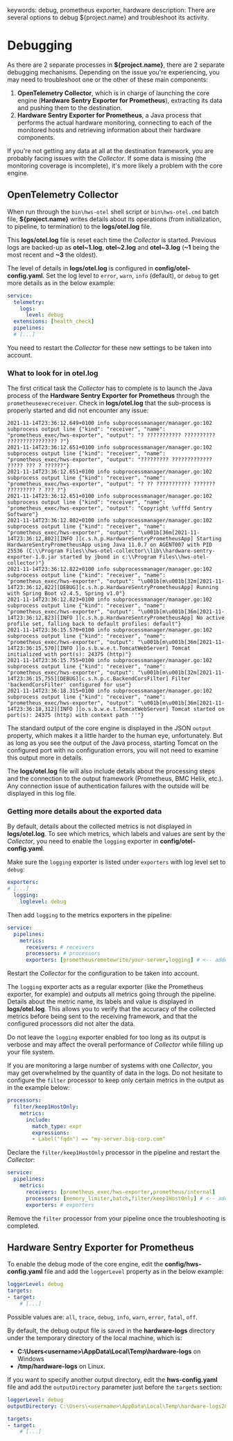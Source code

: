 keywords: debug, prometheus exporter, hardware
description: There are several options to debug ${project.name} and troubleshoot its activity.

# Debugging

As there are 2 separate processes in **${project.name}**, there are 2 separate debugging mechanisms. Depending on the issue you're experiencing, you may need to troubleshoot one or the other of these main components:

1. **OpenTelemetry Collector**, which is in charge of launching the core engine (**Hardware Sentry Exporter for Prometheus**), extracting its data and pushing them to the destination.
2. **Hardware Sentry Exporter for Prometheus**, a Java process that performs the actual hardware monitoring, connecting to each of the monitored hosts and retrieving information about their hardware components.

If you're not getting any data at all at the destination framework, you are probably facing issues with the *Collector*. If some data is missing (the monitoring coverage is incomplete), it's more likely a problem with the core engine.

## OpenTelemetry Collector

When run through the `bin\hws-otel` shell script or `bin\hws-otel.cmd` batch file, **${project.name}** writes details about its operations (from initialization, to pipeline, to termination) to the **logs/otel.log** file.

This **logs/otel.log** file is reset each time the *Collector* is started. Previous logs are backed-up as **otel~1.log**, **otel~2.log** and **otel~3.log** (**~1** being the most recent and **~3** the oldest).

The level of details in **logs/otel.log** is configured in **config/otel-config.yaml**. Set the log level to `error`, `warn`, `info` (default), or `debug` to get more details as in the below example:

```yaml
service:
  telemetry:
    logs:
      level: debug
  extensions: [health_check]
  pipelines:
  # [...]
```

You need to restart the *Collector* for these new settings to be taken into account.

### What to look for in otel.log

The first critical task the *Collector* has to complete is to launch the Java process of the **Hardware Sentry Exporter for Prometheus** through the `prometheusexecreceiver`. Check in **logs/otel.log** that the sub-process is properly started and did not encounter any issue:

```log
2021-11-14T23:36:12.649+0100 info subprocessmanager/manager.go:102 subprocess output line {"kind": "receiver", "name": "prometheus_exec/hws-exporter", "output": "? ??????????? ??????????  ???????????????? ?"}
2021-11-14T23:36:12.651+0100 info subprocessmanager/manager.go:102 subprocess output line {"kind": "receiver", "name": "prometheus_exec/hws-exporter", "output": "????????? ?????????????   ????? ??? ? ??????"}
2021-11-14T23:36:12.651+0100 info subprocessmanager/manager.go:102 subprocess output line {"kind": "receiver", "name": "prometheus_exec/hws-exporter", "output": "? ?? ??????????? ???????  ????????? ? ??? ?"}
2021-11-14T23:36:12.651+0100 info subprocessmanager/manager.go:102 subprocess output line {"kind": "receiver", "name": "prometheus_exec/hws-exporter", "output": "Copyright \ufffd Sentry Software"}
2021-11-14T23:36:12.802+0100 info subprocessmanager/manager.go:102 subprocess output line {"kind": "receiver", "name": "prometheus_exec/hws-exporter", "output": "\u001b[36m[2021-11-14T23:36:12,802][INFO ][c.s.h.p.HardwareSentryPrometheusApp] Starting HardwareSentryPrometheusApp using Java 11.0.7 on AGENT007 with PID 25536 (C:\\Program Files\\hws-otel-collector\\lib\\hardware-sentry-exporter-1.0.jar started by jbond in c:\\Program Files\\hws-otel-collector)"}
2021-11-14T23:36:12.822+0100 info subprocessmanager/manager.go:102 subprocess output line {"kind": "receiver", "name": "prometheus_exec/hws-exporter", "output": "\u001b[m\u001b[32m[2021-11-14T23:36:12,822][DEBUG][c.s.h.p.HardwareSentryPrometheusApp] Running with Spring Boot v2.4.5, Spring v1.0"}
2021-11-14T23:36:12.823+0100 info subprocessmanager/manager.go:102 subprocess output line {"kind": "receiver", "name": "prometheus_exec/hws-exporter", "output": "\u001b[m\u001b[36m[2021-11-14T23:36:12,823][INFO ][c.s.h.p.HardwareSentryPrometheusApp] No active profile set, falling back to default profiles: default"}
2021-11-14T23:36:15.570+0100 info subprocessmanager/manager.go:102 subprocess output line {"kind": "receiver", "name": "prometheus_exec/hws-exporter", "output": "\u001b[m\u001b[36m[2021-11-14T23:36:15,570][INFO ][o.s.b.w.e.t.TomcatWebServer] Tomcat initialized with port(s): 24375 (http)"}
2021-11-14T23:36:15.755+0100 info subprocessmanager/manager.go:102 subprocess output line {"kind": "receiver", "name": "prometheus_exec/hws-exporter", "output": "\u001b[m\u001b[32m[2021-11-14T23:36:15,755][DEBUG][c.s.h.p.c.BackendCorsFilter] Filter 'backendCorsFilter' configured for use"}
2021-11-14T23:36:18.315+0100 info subprocessmanager/manager.go:102 subprocess output line {"kind": "receiver", "name": "prometheus_exec/hws-exporter", "output": "\u001b[m\u001b[36m[2021-11-14T23:36:18,312][INFO ][o.s.b.w.e.t.TomcatWebServer] Tomcat started on port(s): 24375 (http) with context path ''"}
```

The standard output of the core engine is displayed in the JSON `output` property, which makes it a little harder to the human eye, unfortunately. But as long as you see the output of the Java process, starting Tomcat on the configured port with no configuration errors, you will not need to examine this output more in details.

The **logs/otel.log** file will also include details about the processing steps and the connection to the output framework (Prometheus, BMC Helix, etc.). Any connection issue of authentication failures with the outside will be displayed in this log file.

### Getting more details about the exported data

By default, details about the collected metrics is not displayed in **logs/otel.log**. To see which metrics, which labels and values are sent by the *Collector*, you need to enable the `logging` exporter in **config/otel-config.yaml**.

Make sure the `logging` exporter is listed under `exporters` with log level set to `debug`:

```yaml
exporters:
# [...]
  logging:
    loglevel: debug
```

Then add `logging` to the metrics exporters in the pipeline:

```yaml
service:
  pipelines:
    metrics:
      receivers: # receivers
      processors: # processors
      exporters: [prometheusremotewrite/your-server,logging] # <-- added logging
```

Restart the *Collector* for the configuration to be taken into account.

The `logging` exporter acts as a regular exporter (like the Prometheus exporter, for example) and outputs all metrics going through the pipeline. Details about the metric name, its labels and value is displayed in **logs/otel.log**. This allows you to verify that the accuracy of the collected metrics before being sent to the receiving framework, and that the configured processors did not alter the data.

Do not leave the `logging` exporter enabled for too long as its output is verbose and may affect the overall performance of *Collector* while filling up your file system.

If you are monitoring a large number of systems with one *Collector*, you may get overwhelmed by the quantity of data in the logs. Do not hesitate to configure the `filter` processor to keep only certain metrics in the output as in the example below:

```yaml
processors:
  filter/keep1HostOnly:
    metrics:
      include:
        match_type: expr
        expressions:
        - Label("fqdn") == "my-server.big-corp.com"
```

Declare the `filter/keep1HostOnly` processor in the pipeline and restart the *Collector*:

```yaml
service:
  pipelines:
    metrics:
      receivers: [prometheus_exec/hws-exporter,prometheus/internal]
      processors: [memory_limiter,batch,filter/keep1HostOnly] # <-- added filter
      exporters: # exporters
```

Remove the `filter` processor from your pipeline once the troubleshooting is completed.

## Hardware Sentry Exporter for Prometheus

To enable the debug mode of the core engine, edit the **config/hws-config.yaml** file and add the `loggerLevel` property as in the below example:

```yaml
loggerLevel: debug
targets:
- target:
    # [...]
```

Possible values are: `all`, `trace`, `debug`, `info`, `warn`, `error`, `fatal`, `off`.

By default, the debug output file is saved in the **hardware-logs** directory under the temporary directory of the local machine, which is:

* **C:\Users\<username>\AppData\Local\Temp\hardware-logs** on Windows
* **/tmp/hardware-logs** on Linux.

If you want to specify another output directory, edit the **hws-config.yaml** file and add the `outputDirectory` parameter just before the `targets` section:

```yaml
loggerLevel: debug
outputDirectory: C:\Users\<username>\AppData\Local\Temp\hardware-logs2021

targets:
- target:
    # [...]
```
